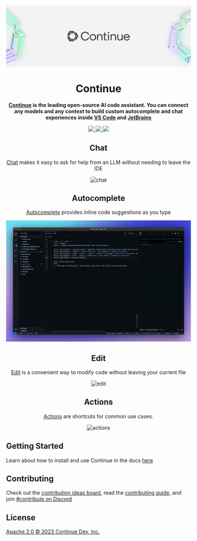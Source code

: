 <div align="center">

![Continue logo](media/readme.png)

</div>

<h1 align="center">Continue</h1>

<div align="center">

**[Continue](https://docs.continue.dev) is the leading open-source AI code assistant. You can connect any models and any context to build custom autocomplete and chat experiences inside [VS Code](https://marketplace.visualstudio.com/items?itemName=Continue.continue) and [JetBrains](https://plugins.jetbrains.com/plugin/22707-continue-extension)**

</div>

<div align="center">

<a target="_blank" href="https://opensource.org/licenses/Apache-2.0" style="background:none">
    <img src="https://img.shields.io/badge/License-Apache_2.0-blue.svg" style="height: 22px;" />
</a>
<a target="_blank" href="https://docs.continue.dev" style="background:none">
    <img src="https://img.shields.io/badge/continue_docs-%23BE1B55" style="height: 22px;" />
</a>
<a target="_blank" href="https://discord.gg/vapESyrFmJ" style="background:none">
    <img src="https://img.shields.io/badge/discord-join-continue.svg?labelColor=191937&color=6F6FF7&logo=discord" style="height: 22px;" />
</a>

<p></p>

## Chat

[Chat](https://continue.dev/docs/chat/how-to-use-it) makes it easy to ask for help from an LLM without needing to leave the IDE

![chat](docs/static/img/chat.gif)

## Autocomplete

[Autocomplete](https://continue.dev/docs/autocomplete/how-to-use-it) provides inline code suggestions as you type

![autocomplete](docs/static/img/autocomplete.gif)

## Edit

[Edit](https://continue.dev/docs/edit/how-to-use-it) is a convenient way to modify code without leaving your current file

![edit](docs/static/img/edit.gif)

## Actions

[Actions](https://continue.dev/docs/actions/how-to-use-it) are shortcuts for common use cases.

![actions](docs/static/img/actions.gif)

</div>

## Getting Started

Learn about how to install and use Continue in the docs [here](https://continue.dev/docs/getting-started/install)

## Contributing

Check out the [contribution ideas board](https://github.com/orgs/continuedev/projects/2), read the [contributing guide](https://github.com/continuedev/continue/blob/main/CONTRIBUTING.md), and join [#contribute on Discord](https://discord.gg/vapESyrFmJ)

## License

[Apache 2.0 © 2023 Continue Dev, Inc.](./LICENSE)
